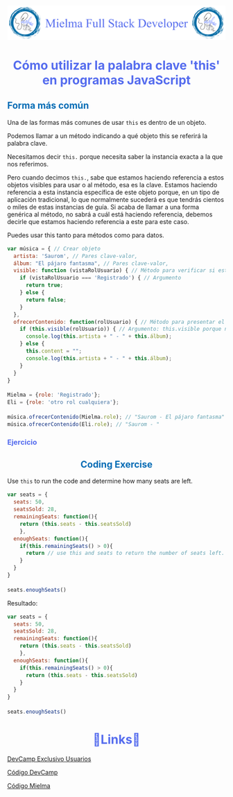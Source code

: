 ![Logo Mielma](/Logo/Logo_Encabezado.png)

# <center><b><font color="#556CEE">Cómo utilizar la palabra clave 'this' en programas JavaScript</font></b>

## <b><font color="#006cb5">Forma más común</font></b>

Una de las formas más comunes de usar `this` es dentro de un objeto.

Podemos llamar a un método indicando a qué objeto this se referirá la palabra clave. 

Necesitamos decir `this.` porque necesita saber la instancia exacta a la que nos referimos.

Pero cuando decimos `this.`, sabe que estamos haciendo referencia a estos objetos visibles para usar o al método, esa es la clave. Estamos haciendo referencia a esta instancia específica de este objeto porque, en un tipo de aplicación tradicional, lo que normalmente sucederá es que tendrás cientos o miles de estas instancias de guía. Si acaba de llamar a una forma genérica al método, no sabrá a cuál está haciendo referencia, debemos decirle que estamos haciendo referencia a este para este caso. 

Puedes usar this tanto para métodos como para datos.

```js
var música = { // Crear objeto 
  artista: 'Saurom', // Pares clave-valor,
  álbum: "El pájaro fantasma", // Pares clave-valor,
  visible: function (vistaRolUsuario) { // Método para verificar si está registrado
    if (vistaRolUsuario === 'Registrado') { // Argumento
      return true;
    } else {
      return false;
    }
  },
  ofrecerContenido: function(rolUsuario) { // Método para presentar el contenido.
    if (this.visible(rolUsuario)) { // Argumento: this.visible porque necesita saber la instancia exacta
      console.log(this.artista + " - " + this.álbum);
    } else {
      this.content = "";
      console.log(this.artista + " - " + this.álbum);
    }
  }
}

Mielma = {role: 'Registrado'};
Eli = {role: 'otro rol cualquiera'};

música.ofrecerContenido(Mielma.role); // "Saurom - El pájaro fantasma"
música.ofrecerContenido(Eli.role); // "Saurom - "
```

### <font color="#556CEE">Ejercicio</font>


## <center><b><font color="#006cb5">Coding Exercise</font></b>
Use `this` to run the code and determine how many seats are left.
```js
var seats = {
  seats: 50,
  seatsSold: 28,
  remainingSeats: function(){
    return (this.seats - this.seatsSold)
    },
  enoughSeats: function(){
    if(this.remainingSeats() > 0){
      return // use this and seats to return the number of seats left.
    }
  }
}

seats.enoughSeats()
```
Resultado:
```js
var seats = {
  seats: 50,
  seatsSold: 28,
  remainingSeats: function(){
    return (this.seats - this.seatsSold)
    },
  enoughSeats: function(){
    if(this.remainingSeats() > 0){
      return (this.seats - this.seatsSold)
    }
  }
}

seats.enoughSeats()
```


# <center><b><font color="#556CEE">🔗Links🔗</font></b>

[DevCamp Exclusivo Usuarios](https://basque.devcamp.com/pt-full-stack-development-javascript-python-react/guide/how-to-use-the-this-keyword-javascript-programs)  

[Código DevCamp](https://github.com/rails-camp/javascript-programming/blob/master/section_d_09_this_keyword.js)

[Código Mielma](https://codepen.io/ElizabethMaranon/pen/YzbxOaK)